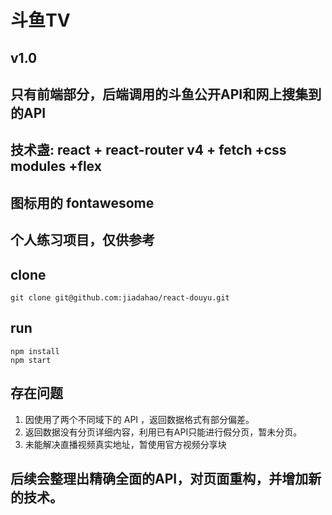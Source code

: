 # 斗鱼TV
## v1.0
## 只有前端部分，后端调用的斗鱼公开API和网上搜集到的API
## 技术盏: react + react-router v4 + fetch +css modules +flex
## 图标用的 fontawesome
## 个人练习项目，仅供参考

## clone

```
git clone git@github.com:jiadahao/react-douyu.git
```
## run
```
npm install
npm start 
```

## 存在问题
1. 因使用了两个不同域下的 API ，返回数据格式有部分偏差。
2. 返回数据没有分页详细内容，利用已有API只能进行假分页，暂未分页。
3. 未能解决直播视频真实地址，暂使用官方视频分享块

## 后续会整理出精确全面的API，对页面重构，并增加新的技术。